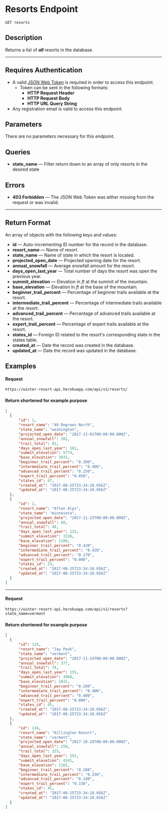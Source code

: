 # Resorts Endpoint

```
GET resorts
```

## Description
Returns a list of _**all**_ resorts in the database.

---

## Requires Authentication
- A valid [JSON Web Token](https://jwt.io/) is required in order to access this endpoint.
  - Token can be sent in the following formats:
    - **HTTP Request Header**
    - **HTTP Request Body**
    - **HTTP URL Query String**
- Any registration email is valid to access this endpoint.

## Parameters
There are no parameters necessary for this endpoint.

## Queries
- **state_name** — Filter return down to an array of only resorts in the desired state

## Errors
- **403 Forbidden** — The JSON Web Token was either missing from the request or was invalid.

---

## Return Format
An array of objects with the following keys and values:

- **id** — Auto-incrementing ID number for the record in the database.
- **resort_name** — Name of resort.
- **state_name** — Name of state in which the resort is located.
- **projected_open_date** — Projected opening date for the resort.
- **annual_snowfall** — Average snowfall amount for the resort.
- **days_open_last_year** — Total number of days the resort was open the previous year.
- **summit_elevation** — Elevation in _ft_ at the summit of the mountain.
- **base_elevation** — Elevation in _ft_ at the base of the mountain.
- **beginner_trail_percent** — Percentage of beginner trails available at the resort.
- **intermediate_trail_percent** — Percentage of intermediate trails available at the resort.
- **advanced_trail_percent** — Percentage of advanced trails available at the resort.
- **expert_trail_percent** — Percentage of expert trails available at the resort.
- **states_id** — Foreign ID related to the resort's corresponding state in the states table.
- **created_at** — Date the record was created in the database.
- **updated_at** — Date the record was updated in the database.

## Examples

#### Request
```
https://winter-resort-api.herokuapp.com/api/v1/resorts/
```

#### Return shortened for example purpose
```json
[
  {
      "id": 1,
      "resort_name": "49 Degrees North",
      "state_name": "washington",
      "projected_open_date": "2017-12-01T00:00:00.000Z",
      "annual_snowfall": 301,
      "trail_total": 82,
      "days_open_last_year": 101,
      "summit_elevation": 5774,
      "base_elevation": 3931,
      "beginner_trail_percent": "0.300",
      "intermediate_trail_percent": "0.400",
      "advanced_trail_percent": "0.250",
      "expert_trail_percent": "0.050",
      "states_id": 47,
      "created_at": "2017-08-25T23:34:10.056Z",
      "updated_at": "2017-08-25T23:34:10.056Z"
  },
  {
      "id": 2,
      "resort_name": "Afton Alps",
      "state_name": "minnesota",
      "projected_open_date": "2017-11-25T00:00:00.000Z",
      "annual_snowfall": 60,
      "trail_total": 48,
      "days_open_last_year": 135,
      "summit_elevation": 1530,
      "base_elevation": 1180,
      "beginner_trail_percent": "0.420",
      "intermediate_trail_percent": "0.420",
      "advanced_trail_percent": "0.170",
      "expert_trail_percent": "0.000",
      "states_id": 23,
      "created_at": "2017-08-25T23:34:10.056Z",
      "updated_at": "2017-08-25T23:34:10.056Z"
  }
]
```
---
#### Request
```
https://winter-resort-api.herokuapp.com/api/v1/resorts?state_name=vermont
```

#### Return shortened for example purpose
```json
[
  {
      "id": 129,
      "resort_name": "Jay Peak",
      "state_name": "vermont",
      "projected_open_date": "2017-11-24T00:00:00.000Z",
      "annual_snowfall": 377,
      "trail_total": 78,
      "days_open_last_year": 155,
      "summit_elevation": 3968,
      "base_elevation": 1815,
      "beginner_trail_percent": "0.200",
      "intermediate_trail_percent": "0.400",
      "advanced_trail_percent": "0.400",
      "expert_trail_percent": "0.000",
      "states_id": 45,
      "created_at": "2017-08-25T23:34:10.056Z",
      "updated_at": "2017-08-25T23:34:10.056Z"
  },
  {
      "id": 134,
      "resort_name": "Killington Resort",
      "state_name": "vermont",
      "projected_open_date": "2017-10-28T00:00:00.000Z",
      "annual_snowfall": 250,
      "trail_total": 155,
      "days_open_last_year": 192,
      "summit_elevation": 4241,
      "base_elevation": 1165,
      "beginner_trail_percent": "0.280",
      "intermediate_trail_percent": "0.330",
      "advanced_trail_percent": "0.240",
      "expert_trail_percent": "0.150",
      "states_id": 45,
      "created_at": "2017-08-25T23:34:10.056Z",
      "updated_at": "2017-08-25T23:34:10.056Z"
  }
]
```
